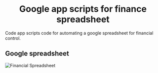 <h1 align="center">Google app scripts for finance spreadsheet</h1>

<p>

Code app scripts code for automating a google spreadsheet for financial control.

</p>

## Google spreadsheet

![Financial Spreadsheet](https://i.imgur.com/J7rXQ1z.png "Financial Spreadsheet")
